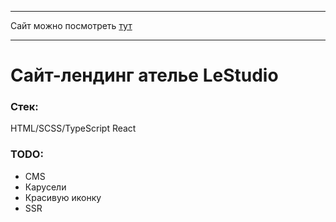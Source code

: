 ____
Сайт можно посмотреть [тут](http://lestudio.qgncc.com/)
____
# Сайт-лендинг ателье LeStudio
### Стек:
HTML/SCSS/TypeScript React

### TODO:
+ CMS
+ Карусели
+ Красивую иконку
+ SSR